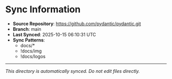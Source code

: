 # Sync Information

- **Source Repository**: https://github.com/pydantic/pydantic.git
- **Branch**: main
- **Last Synced**: 2025-10-15 06:10:31 UTC
- **Sync Patterns**:
  - docs/*
  - !docs/img
  - !docs/logos

---
*This directory is automatically synced. Do not edit files directly.*
